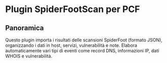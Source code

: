 # Plugin SpiderFootScan per PCF

## Panoramica
Questo plugin importa i risultati delle scansioni SpiderFoot (formato JSON), organizzando i dati in host,
servizi, vulnerabilità e note. Elabora automaticamente vari tipi di eventi come record DNS, informazioni IP, dati WHOIS e vulnerabilità.
